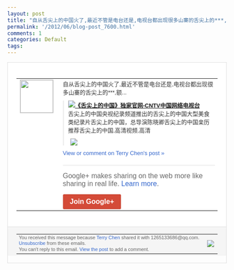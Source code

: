 ```yaml
---
layout: post
title: "自从舌尖上的中国火了,最近不管是电台还是,电视台都出现很多山寨的舌尖上的***,额..."
permalink: '/2012/06/blog-post_7600.html'
comments: 1
categories: Default
tags: 
---
```

<div style="border:solid 1px #dfdfdf;color:#686868;font:13px Arial"><div style="background-color:#fff;padding:20px;"><table cellpadding="0" cellspacing="0"><tr><td style="padding-right:15px;vertical-align:top"><a href="https://plus.google.com/_/notifications/ngemlink?&amp;emid=CLj2t-nWrrACFYREQAodbh0AAA&amp;path=%2F108643996575278738906&amp;dt=1338609993909"><img height="75" src="https://lh3.googleusercontent.com/-KKRGTyJ5Bl0/AAAAAAAAAAI/AAAAAAAAEEY/jllxqER5dCk/s75-c-k-a/photo.jpg" style="border:solid 1px #cccccc;" width="75"/></a></td><td style="width:578px;color:#333;font:13px Arial;vertical-align:top;"><div style="padding-bottom:10px">自从舌尖上的中国火了,最近不管是电台还是<wbr/>,电视台都出现很多山寨的舌尖上的***,<wbr/>额...</div><div style="margin-bottom:10px;padding-left:10px; border-left:2px solid #EAEAEA"><span style="margin-right:5px"><a href="http://jishi.cntv.cn/program/sjsdzg/index.shtml" style="zSoyz"><img border="0" src="https://images1-focus-opensocial.googleusercontent.com/gadgets/proxy?url=https://s2.googleusercontent.com/s2/favicons?domain%3Djishi.cntv.cn&amp;container=focus&amp;gadget=a&amp;rewriteMime=image/*&amp;refresh=31536000&amp;resize_h=16"/><span style="font-weight:bold">《舌尖上的中国》独家官网-CNTV中国网<wbr/>络电视台</span></a><div style="padding-bottom:10px">舌尖上的中国央视纪录频道推出的舌尖上的中<wbr/>国大型美食类纪录片舌尖上的中国，总导演陈<wbr/>晓卿舌尖上的中国亲历推荐舌尖上的中国,高<wbr/>清视频,高清</div></span><span style="margin-right:5px"><a href="https://plus.google.com/_/notifications/ngemlink?&amp;emid=CLj2t-nWrrACFYREQAodbh0AAA&amp;path=%2F108643996575278738906%2Fposts%2FVkPrvE228GM%3Fgpinv%3DAMIXal-LiuFAeeRDhWjYYKlK9v67nROuqCgurob3BXDBx5bNZ346-TYuaXZCFO7J_TnilOEsaTq172ppUssdZaNg-BogA38IMItQyYZxE2epiiy-pIyLIjY&amp;dt=1338609993909" style="zSoyz;"><img border="0" src="https://images2-focus-opensocial.googleusercontent.com/gadgets/proxy?url=http://p2.img.cctvpic.com/nettv/documentary/program/sjsdzg/20120530/images/100804_1338377951860.jpg&amp;container=focus&amp;gadget=a&amp;rewriteMime=image/*&amp;refresh=31536000&amp;resize_h=120" style="max-height:200px;max-width:275px"/></a></span></div><a href="https://plus.google.com/_/notifications/ngemlink?&amp;emid=CLj2t-nWrrACFYREQAodbh0AAA&amp;path=%2F108643996575278738906%2Fposts%2FVkPrvE228GM%3Fgpinv%3DAMIXal-LiuFAeeRDhWjYYKlK9v67nROuqCgurob3BXDBx5bNZ346-TYuaXZCFO7J_TnilOEsaTq172ppUssdZaNg-BogA38IMItQyYZxE2epiiy-pIyLIjY&amp;dt=1338609993909" style="color:#3366CC;text-decoration:none;">View or comment on Terry Chen's post »</a><div style="margin-top:20px;border-top:solid 1px #dfdfdf"><div style="padding:15px 0;color:#686868;font:16px Arial;">Google+ makes sharing on the web more like sharing in real life. <a href="http://www.google.com/+/learnmore/" style="color:#3366CC;text-decoration:none;">Learn more</a>.</div><a href="https://plus.google.com/_/notifications/ngemlink?&amp;emid=CLj2t-nWrrACFYREQAodbh0AAA&amp;path=%2F%3Fgpinv%3DAMIXal-LiuFAeeRDhWjYYKlK9v67nROuqCgurob3BXDBx5bNZ346-TYuaXZCFO7J_TnilOEsaTq172ppUssdZaNg-BogA38IMItQyYZxE2epiiy-pIyLIjY&amp;dt=1338609993909" style="display:inline-block;padding:7px 15px;background-color:#d44b38; color:#fff;font-size:16px; font-weight:bold;border-radius:2px;border:solid 1px #c43b28; white-space:nowrap;text-decoration:none">Join Google+</a></div></td></tr></table></div><div style="border-top:solid 1px #dfdfdf;padding:0 20px; background-color:#f5f5f5"><table cellpadding="0" cellspacing="0" style="height:50px"><tbody><tr><td style="vertical-align:middle;width:100%; color:#636363;font:11px Arial; line-height:120%">You received this message because <a href="https://plus.google.com/_/notifications/ngemlink?&amp;emid=CLj2t-nWrrACFYREQAodbh0AAA&amp;path=%2F108643996575278738906%3Fgpinv%3DAMIXal-LiuFAeeRDhWjYYKlK9v67nROuqCgurob3BXDBx5bNZ346-TYuaXZCFO7J_TnilOEsaTq172ppUssdZaNg-BogA38IMItQyYZxE2epiiy-pIyLIjY&amp;dt=1338609993909" style="color:#3366CC;text-decoration:none;">Terry Chen</a> shared it with 1265133686@qq.com. <a href="https://plus.google.com/_/notifications/ngemlink?&amp;emid=CLj2t-nWrrACFYREQAodbh0AAA&amp;path=%2F_%2Fnonplus%2Femailsettings%3Fgpinv%3DAMIXal-LiuFAeeRDhWjYYKlK9v67nROuqCgurob3BXDBx5bNZ346-TYuaXZCFO7J_TnilOEsaTq172ppUssdZaNg-BogA38IMItQyYZxE2epiiy-pIyLIjY%26est%3DADH5u8W5xxewv4YzqV4GQ1RgXu_Y_MX2iQZioncGpGjyAL509ZY0tBFXaY6489Vz2Tk5pQL7NQ0lg006VWJSyVJqYSpt0hMacUks5t73Lil7piEvUKlo7FDxXES4ovVkuAVafxc6VhRg&amp;dt=1338609993909" style="color:#3366CC;text-decoration:none;">Unsubscribe</a> from these emails.<br/>You can't reply to this email. <a href="https://plus.google.com/_/notifications/ngemlink?&amp;emid=CLj2t-nWrrACFYREQAodbh0AAA&amp;path=%2F108643996575278738906%2Fposts%2FVkPrvE228GM%3Fgpinv%3DAMIXal-LiuFAeeRDhWjYYKlK9v67nROuqCgurob3BXDBx5bNZ346-TYuaXZCFO7J_TnilOEsaTq172ppUssdZaNg-BogA38IMItQyYZxE2epiiy-pIyLIjY&amp;dt=1338609993909" style="color:#3366CC;text-decoration:none;">View the post</a> to add a comment.<br/></td><td><img src="https://ssl.gstatic.com/s2/oz/images/notifications/logo/google-plus-6617a72bb36cc548861652780c9e6ff1.png"/></td></tr></tbody></table></div></div>